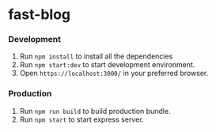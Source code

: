 # fast-blog

### Development

1. Run `npm install` to install all the dependencies
2. Run `npm start:dev` to start development environment.
3. Open `https://localhost:3000/` in your preferred browser.

### Production

1. Run `npm run build` to build production bundle.
2. Run `npm start` to start express server.